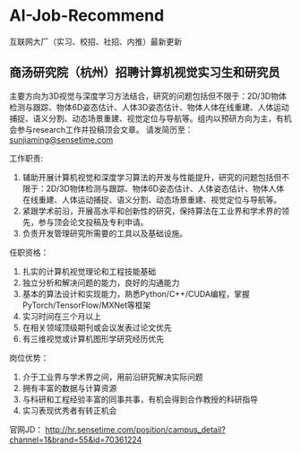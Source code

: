 # AI-Job-Recommend
互联网大厂（实习、校招、社招、内推）最新更新

## 商汤研究院（杭州）招聘计算机视觉实习生和研究员
主要方向为3D视觉与深度学习方法结合，研究的问题包括但不限于：2D/3D物体检测与跟踪、物体6D姿态估计、人体3D姿态估计、物体人体在线重建、人体运动捕捉、语义分割、动态场景重建、视觉定位与导航等。组内以预研方向为主，有机会参与research工作并投稿顶会文章。
请发简历至：sunjiaming@sensetime.com

工作职责:
1. 辅助开展计算机视觉和深度学习算法的开发与性能提升，研究的问题包括但不限于：2D/3D物体检测与跟踪、物体6D姿态估计、人体姿态估计、物体人体在线重建、人体运动捕捉、语义分割、动态场景重建、视觉定位与导航等。
2. 紧跟学术前沿，开展高水平和创新性的研究，保持算法在工业界和学术界的领先，参与顶会论文投稿及专利申请。
3. 负责开发管理研究所需要的工具以及基础设施。

任职资格：
1. 扎实的计算机视觉理论和工程技能基础
2. 独立分析和解决问题的能力，良好的沟通能力
3. 基本的算法设计和实现能力，熟悉Python/C++/CUDA编程，掌握PyTorch/TensorFlow/MXNet等框架
4. 实习时间在三个月以上
5. 在相关领域顶级期刊或会议发表过论文优先
6. 有三维视觉或计算机图形学研究经历优先

岗位优势：
1. 介于工业界与学术界之间，用前沿研究解决实际问题
2. 拥有丰富的数据与计算资源
3. 与科研和工程经验丰富的同事共事，有机会得到合作教授的科研指导
4. 实习表现优秀者有转正机会

官网JD：
http://hr.sensetime.com/position/campus_detail?channel=1&brand=55&id=70361224
